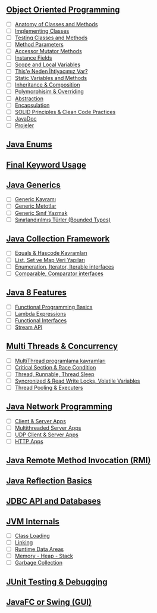 ## [Object Oriented Programming](object-oriented-programming/)

- [ ] [Anatomy of Classes and Methods](anatomy-of-classes-and-methods/)
- [ ] [Implementing  Classes](implementing-classes/)
- [ ] [Testing Classes and Methods](testing-classes-and-methods/)
- [ ] [Method Parameters](method-parameters/)
- [ ] [Accessor Mutator Methods](accessor-mutator-methods/)
- [ ] [Instance Fields](instance-fields/)
- [ ] [Scope and Local Variables](scope-and-local-variables/)
- [ ] [This'e Neden İhtiyacımız Var?](this'e-neden-ihtiyacımız-var/)
- [ ] [Static Variables and Methods](static-variables-and-methods/)
- [ ] [Inheritance & Composition](inheritance-composition/)
- [ ] [Polymorphisim & Overriding](polymorphisim-overriding/)
- [ ] [Abstraction](abstraction/)
- [ ] [Encapsulation](encapsulation/)
- [ ] [SOLID Principles & Clean Code Practices](solid-principles-clean-code-practices/)
- [ ] [JavaDoc](javadoc/)
- [ ] [Projeler](projeler/)

## [Java Enums](java-enums/)

## [Final Keyword Usage](final-keyword-usage/)

## [Java Generics](java-generics/)

- [ ] [Generic Kavramı](generic-kavramı/)
- [ ] [Generic Metotlar](generic-metotlar/)
- [ ] [Generic Sınıf Yazmak](generic-sınıf-yazmak/)
- [ ] [Sınırlandırılmış Türler (Bounded Types)](sınırlandırılmış-türler-(bounded-types)/)

## [Java Collection Framework](java-collection-framework/)

- [ ] [Equals & Hascode Kavramları](equals-hascode-kavramları/)
- [ ] [List, Set ve Map Veri Yapıları](list-set-ve-map-veri-yapıları/)
- [ ] [Enumeration, Iterator, Iterable interfaces](enumeration-iterator-iterable-interfaces/)
- [ ] [Comparable, Comparator interfaces](comparable-comparator-interfaces/)

## [Java 8 Features](java-8-features/)

- [ ] [Functional Programming Basics](functional-programming-basics/)
- [ ] [Lambda Expressions](lambda-expressions/)
- [ ] [Functional Interfaces](functional-interfaces/)
- [ ] [Stream API](stream-api/)

## [Multi Threads & Concurrency](multi-threads-concurrency/)

- [ ] [MultiThread programlama kavramları](multi-thread-programlama-kavramları/)
- [ ] [Critical Section & Race Condition](critical-section-race-condition/)
- [ ] [Thread, Runnable, Thread Sleep](thread-runnable-thread-sleep/)
- [ ] [Syncronized & Read Write Locks, Volatile Variables](syncronized-read-write-locks-volatile-variables/)
- [ ] [Thread Pooling & Executers](thread-pooling-executers/)

## [Java Network Programming](java-network-programming/)

- [ ] [Client & Server Apps](client-server-apps/)
- [ ] [Multithreaded Server Apps](multithreaded-server-apps/)
- [ ] [UDP Client & Server Apps](udp-client-server-apps/)
- [ ] [HTTP Apps](http-apps/)

## [Java Remote Method Invocation (RMI)](java-remote-method-invocation-(rmi)/)

## [Java Reflection Basics](java-reflection-basics/)

## [JDBC API and Databases](jdbc-api-and-databases/)

## [JVM Internals](jvm-internals/)

- [ ] [Class Loading](class-loading/)
- [ ] [Linking](linking/)
- [ ] [Runtime Data Areas](runtime-data-areas/)
- [ ] [Memory - Heap - Stack](memory-heap-stack/)
- [ ] [Garbage Collection](garbage-collection/)

## [JUnit Testing & Debugging](junit-testing-debugging/)

## [JavaFC or Swing (GUI)](javafc-or-swing-(gui)/)
